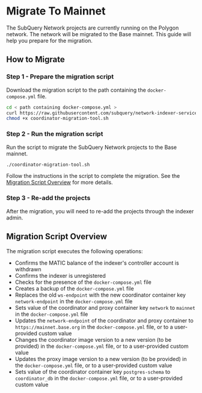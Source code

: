 # Migrate To Mainnet

The SubQuery Network projects are currently running on the Polygon network. The network will be migrated to the Base mainnet. This guide will help you prepare for the migration.

## How to Migrate

### Step 1 - Prepare the migration script

Download the migration script to the path containing the `docker-compose.yml` file.

```bash
cd < path containing docker-compose.yml >
curl https://raw.githubusercontent.com/subquery/network-indexer-services/main/deploy/coordinator-migration-tool.sh -o coordinator-migration-tool.sh
chmod +x coordinator-migration-tool.sh
```

### Step 2 - Run the migration script

Run the script to migrate the SubQuery Network projects to the Base mainnet.

```bash
./coordinator-migration-tool.sh
```

Follow the instructions in the script to complete the migration. See the [Migration Script Overview](#migration-script-overview) for more details.

### Step 3 - Re-add the projects

After the migration, you will need to re-add the projects through the indexer admin.

## Migration Script Overview

The migration script executes the following operations:

- Confirms the MATIC balance of the indexer's controller account is withdrawn
- Confirms the indexer is unregistered
- Checks for the presence of the `docker-compose.yml` file
- Creates a backup of the `docker-compose.yml` file
- Replaces the old `ws-endpoint` with the new coordinator container key `network-endpoint` in the `docker-compose.yml` file
- Sets value of the coordinator and proxy container key `network` to `mainnet` in the `docker-compose.yml` file
- Updates the `network-endpoint` of the coordinator and proxy container to `https://mainnet.base.org` in the `docker-compose.yml` file, or to a user-provided custom value
- Changes the coordinator image version to a new version (to be provided) in the `docker-compose.yml` file, or to a user-provided custom value
- Updates the proxy image version to a new version (to be provided) in the `docker-compose.yml` file, or to a user-provided custom value
- Sets value of the coordinator container key `postgres-schema` to `coordinator_db` in the `docker-compose.yml` file, or to a user-provided custom value
